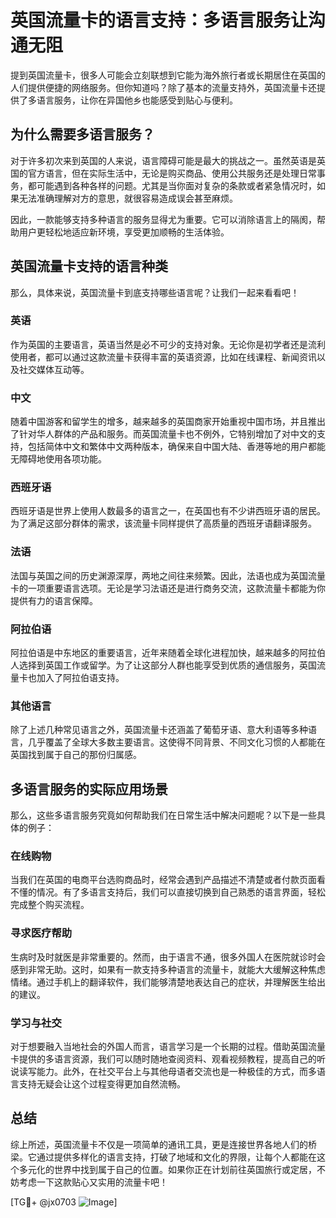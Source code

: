 # 英国流量卡的语言支持：多语言服务让沟通无阻

提到英国流量卡，很多人可能会立刻联想到它能为海外旅行者或长期居住在英国的人们提供便捷的网络服务。但你知道吗？除了基本的流量支持外，英国流量卡还提供了多语言服务，让你在异国他乡也能感受到贴心与便利。

## 为什么需要多语言服务？

对于许多初次来到英国的人来说，语言障碍可能是最大的挑战之一。虽然英语是英国的官方语言，但在实际生活中，无论是购买商品、使用公共服务还是处理日常事务，都可能遇到各种各样的问题。尤其是当你面对复杂的条款或者紧急情况时，如果无法准确理解对方的意思，就很容易造成误会甚至麻烦。

因此，一款能够支持多种语言的服务显得尤为重要。它可以消除语言上的隔阂，帮助用户更轻松地适应新环境，享受更加顺畅的生活体验。

## 英国流量卡支持的语言种类

那么，具体来说，英国流量卡到底支持哪些语言呢？让我们一起来看看吧！

### 英语
作为英国的主要语言，英语当然是必不可少的支持对象。无论你是初学者还是流利使用者，都可以通过这款流量卡获得丰富的英语资源，比如在线课程、新闻资讯以及社交媒体互动等。

### 中文
随着中国游客和留学生的增多，越来越多的英国商家开始重视中国市场，并且推出了针对华人群体的产品和服务。而英国流量卡也不例外，它特别增加了对中文的支持，包括简体中文和繁体中文两种版本，确保来自中国大陆、香港等地的用户都能无障碍地使用各项功能。

### 西班牙语
西班牙语是世界上使用人数最多的语言之一，在英国也有不少讲西班牙语的居民。为了满足这部分群体的需求，该流量卡同样提供了高质量的西班牙语翻译服务。

### 法语
法国与英国之间的历史渊源深厚，两地之间往来频繁。因此，法语也成为英国流量卡的一项重要语言选项。无论是学习法语还是进行商务交流，这款流量卡都能为你提供有力的语言保障。

### 阿拉伯语
阿拉伯语是中东地区的重要语言，近年来随着全球化进程加快，越来越多的阿拉伯人选择到英国工作或留学。为了让这部分人群也能享受到优质的通信服务，英国流量卡也加入了阿拉伯语支持。

### 其他语言
除了上述几种常见语言之外，英国流量卡还涵盖了葡萄牙语、意大利语等多种语言，几乎覆盖了全球大多数主要语言。这使得不同背景、不同文化习惯的人都能在英国找到属于自己的那份归属感。

## 多语言服务的实际应用场景

那么，这些多语言服务究竟如何帮助我们在日常生活中解决问题呢？以下是一些具体的例子：

### 在线购物
当我们在英国的电商平台选购商品时，经常会遇到产品描述不清楚或者付款页面看不懂的情况。有了多语言支持后，我们可以直接切换到自己熟悉的语言界面，轻松完成整个购买流程。

### 寻求医疗帮助
生病时及时就医是非常重要的。然而，由于语言不通，很多外国人在医院就诊时会感到非常无助。这时，如果有一款支持多种语言的流量卡，就能大大缓解这种焦虑情绪。通过手机上的翻译软件，我们能够清楚地表达自己的症状，并理解医生给出的建议。

### 学习与社交
对于想要融入当地社会的外国人而言，语言学习是一个长期的过程。借助英国流量卡提供的多语言资源，我们可以随时随地查阅资料、观看视频教程，提高自己的听说读写能力。此外，在社交平台上与其他母语者交流也是一种极佳的方式，而多语言支持无疑会让这个过程变得更加自然流畅。

## 总结

综上所述，英国流量卡不仅是一项简单的通讯工具，更是连接世界各地人们的桥梁。它通过提供多样化的语言支持，打破了地域和文化的界限，让每个人都能在这个多元化的世界中找到属于自己的位置。如果你正在计划前往英国旅行或定居，不妨考虑一下这款贴心又实用的流量卡吧！

[TG💪+ @jx0703 ![Image](https://github.com/user-attachments/assets/dbca1d08-cadb-493c-b0ec-ad6f7a83f270)]